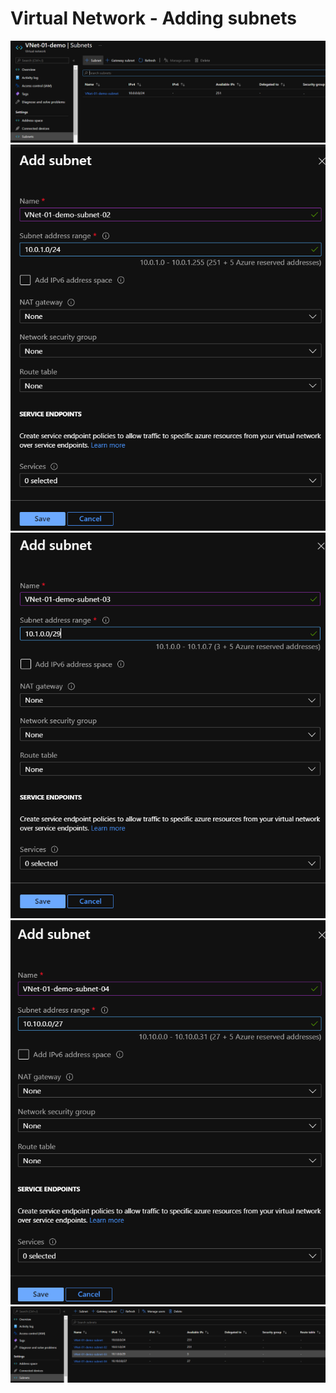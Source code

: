 # Virtual Network - Adding subnets

<img src="Images/Virtual Network/Virtual network subnet.png">

<img src="Images/Virtual Network/Virtual network subnet 2.png">

<img src="Images/Virtual Network/Virtual network subnet 3.png">

<img src="Images/Virtual Network/Virtual network subnet 4.png">

<img src="Images/Virtual Network/Virtual network subnet 5.png">
